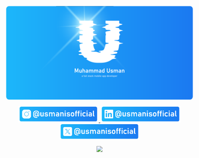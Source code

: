 <img src="/covers/u-bg-02.png" style="border-radius: 8px;">

<p align="center">

<a href="https://instagram.com/usmanisofficial">
    <img src="/badges/insta-03.png" height="44">
</a>

<a href="https://linkedin.com/in/usmanisofficial">
<img src="/badges/linkedin-03.png" height="44">
</a>

<a href="https://twitter.com/usmanisofficial">
<img src="/badges/x-03.png" height="44">
</a>

</p>

<p align="center">
  <a href="https://linkedin.com/in/usmanisofficial">
    <img src="https://skillicons.dev/icons?i=react,ts,js,nodejs,redux,bun,npm,mysql,mongodb,firebase,supabase,aws,gcp,linux,docker,git,github,bitbucket,vscode,postman,notion,androidstudio,apple,wordpress,discord,ai,ps,xd,figma&perline=9" />
  </a>
</p>
